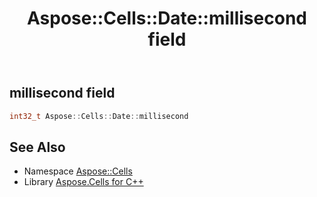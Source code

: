 ﻿---
title: Aspose::Cells::Date::millisecond field
linktitle: millisecond
second_title: Aspose.Cells for C++ API Reference
description: 'How to use millisecond field of Aspose::Cells::Date class in C++.'
type: docs
weight: 700
url: /cpp/aspose.cells/date/millisecond/
---
## millisecond field




```cpp
int32_t Aspose::Cells::Date::millisecond
```

## See Also

* Namespace [Aspose::Cells](../../)
* Library [Aspose.Cells for C++](../../../)
